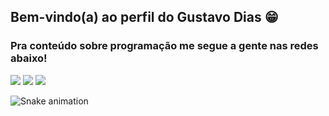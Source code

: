 ## Bem-vindo(a) ao perfil do Gustavo Dias 😁

 
  ### Pra conteúdo sobre programação me segue a gente nas redes abaixo!
 
<div> 
  <a href="https://www.instagram.com/_gusttavodias_/" target="_blank"><img src="https://img.shields.io/badge/-Instagram-%23E4405F?style=for-the-badge&logo=instagram&logoColor=white" target="_blank"></a>
  <a href = "mailto:gusilva.gs26@gmail.com"><img src="https://img.shields.io/badge/-Gmail-%23333?style=for-the-badge&logo=gmail&logoColor=white" target="_blank"></a>
  <a href="https://www.linkedin.com/in/gustavo-dias-01b915236/" target="_blank"><img src="https://img.shields.io/badge/-LinkedIn-%230077B5?style=for-the-badge&logo=linkedin&logoColor=white" target="_blank"></a> 
 
  ![Snake animation](https://github.com/gs-dias/gs-dias/blob/output/github-contribution-grid-snake.svg)

</div>
